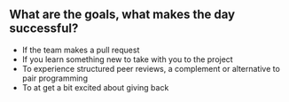 ##  What are the goals, what makes the day successful? 
- If the team makes a pull request 
- If you learn something new to take with you to the project 
- To experience structured peer reviews, a complement or alternative to pair programming 
- To at get a bit excited about giving back 


